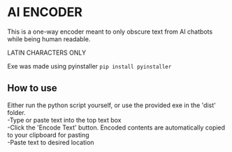 # AI ENCODER
This is a one-way encoder meant to only obscure text from AI chatbots while being human readable.  

LATIN CHARACTERS ONLY
  
Exe was made using pyinstaller `pip install pyinstaller`  
  
## How to use
Either run the python script yourself, or use the provided exe in the 'dist' folder.  
 -Type or paste text into the top text box  
 -Click the 'Encode Text' button. Encoded contents are automatically copied to your clipboard for pasting  
 -Paste text to desired location
